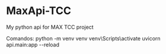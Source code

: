 # MaxApi-TCC
My python api for MAX TCC project

Comandos:
 python -m venv venv 
  venv\Scripts\activate
  uvicorn api.main:app --reload 